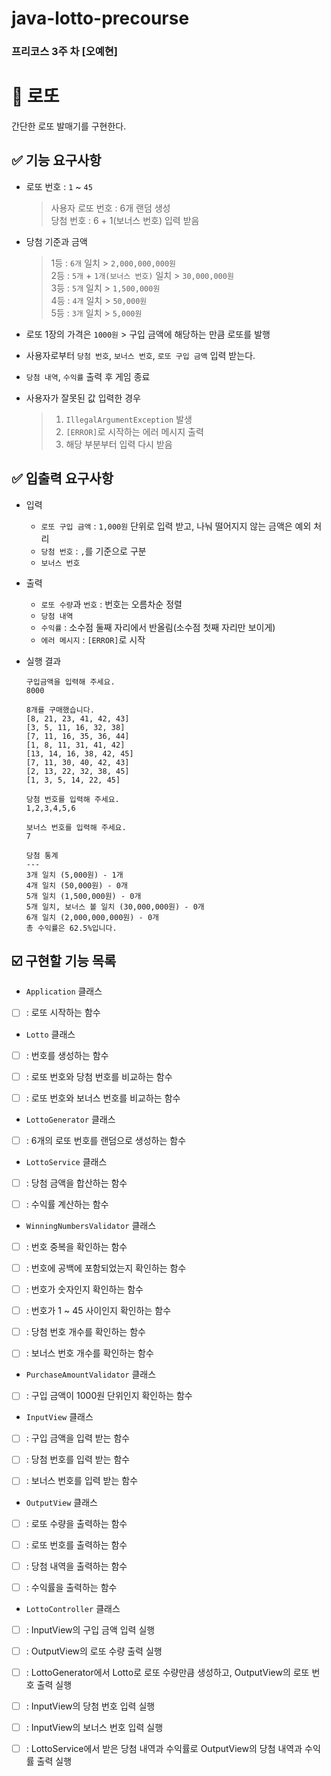 # java-lotto-precourse
### 프리코스 3주 차 [오예현]

# 🔆 로또
간단한 로또 발매기를 구현한다.

## ✅ 기능 요구사항
- 로또 번호 : `1` ~ `45`
    > 사용자 로또 번호 : 6개 랜덤 생성     
    당첨 번호 : 6 + 1(보너스 번호) 입력 받음


- 당첨 기준과 금액
    > 1등 : `6개` 일치 > `2,000,000,000원`  
     2등 : `5개` + `1개(보너스 번호)` 일치 > `30,000,000원`  
     3등 : `5개` 일치 > `1,500,000원`  
     4등 : `4개` 일치 > `50,000원`  
     5등 : `3개` 일치 > `5,000원`
 
- 로또 1장의 가격은 `1000원` > 구입 금액에 해당하는 만큼 로또를 발행


- 사용자로부터 `당첨 번호`, `보너스 번호`, `로또 구입 금액` 입력 받는다.


- `당첨 내역`, `수익률` 출력 후 게임 종료


- 사용자가 잘못된 값 입력한 경우 
    >1. `IllegalArgumentException` 발생  
    >2. `[ERROR]`로 시작하는 에러 메시지 출력  
    >3. 해당 부분부터 입력 다시 받음

## ✅ 입출력 요구사항

- 입력
    - `로또 구입 금액` : `1,000원` 단위로 입력 받고, 나눠 떨어지지 않는 금액은 예외 처리
    - `당첨 번호` : `,`를 기준으로 구분
    - `보너스 번호`


- 출력
    - `로또 수량`과 `번호` : 번호는 오름차순 정렬
    - `당첨 내역`
    - `수익률` : 소수점 둘째 자리에서 반올림(소수점 첫째 자리만 보이게)
    - `에러 메시지` : `[ERROR]`로 시작


- 실행 결과

    ```
    구입금액을 입력해 주세요.
    8000

    8개를 구매했습니다.
    [8, 21, 23, 41, 42, 43]
    [3, 5, 11, 16, 32, 38]
    [7, 11, 16, 35, 36, 44]
    [1, 8, 11, 31, 41, 42]
    [13, 14, 16, 38, 42, 45]
    [7, 11, 30, 40, 42, 43]
    [2, 13, 22, 32, 38, 45]
    [1, 3, 5, 14, 22, 45]

    당첨 번호를 입력해 주세요.
    1,2,3,4,5,6

    보너스 번호를 입력해 주세요.
    7

    당첨 통계
    ---
    3개 일치 (5,000원) - 1개
    4개 일치 (50,000원) - 0개
    5개 일치 (1,500,000원) - 0개
    5개 일치, 보너스 볼 일치 (30,000,000원) - 0개
    6개 일치 (2,000,000,000원) - 0개
    총 수익률은 62.5%입니다.
    ```

## ☑️ 구현할 기능 목록
- `Application` 클래스

- [ ] : 로또 시작하는 함수


- `Lotto` 클래스

- [ ] : 번호를 생성하는 함수

- [ ] : 로또 번호와 당첨 번호를 비교하는 함수

- [ ] : 로또 번호와 보너스 번호를 비교하는 함수


- `LottoGenerator` 클래스

- [ ] : 6개의 로또 번호를 랜덤으로 생성하는 함수


- `LottoService` 클래스

- [ ] : 당첨 금액을 합산하는 함수

- [ ] : 수익률 계산하는 함수


- `WinningNumbersValidator` 클래스

- [ ] : 번호 중복을 확인하는 함수

- [ ] : 번호에 공백에 포함되었는지 확인하는 함수

- [ ] : 번호가 숫자인지 확인하는 함수

- [ ] : 번호가 1 ~ 45 사이인지 확인하는 함수

- [ ] : 당첨 번호 개수를 확인하는 함수

- [ ] : 보너스 번호 개수를 확인하는 함수



- `PurchaseAmountValidator` 클래스

- [ ] : 구입 금액이 1000원 단위인지 확인하는 함수


- `InputView` 클래스

- [ ] : 구입 금액을 입력 받는 함수

- [ ] : 당첨 번호를 입력 받는 함수

- [ ] : 보너스 번호를 입력 받는 함수


- `OutputView` 클래스

- [ ] : 로또 수량을 출력하는 함수

- [ ] : 로또 번호를 출력하는 함수

- [ ] : 당첨 내역을 출력하는 함수

- [ ] : 수익률을 출력하는 함수


- `LottoController` 클래스

- [ ] : InputView의 구입 금액 입력 실행

- [ ] : OutputView의 로또 수량 출력 실행

- [ ] : LottoGenerator에서 Lotto로 로또 수량만큼 생성하고, OutputView의 로또 번호 출력 실행

- [ ] : InputView의 당첨 번호 입력 실행

- [ ] : InputView의 보너스 번호 입력 실행

- [ ] : LottoService에서 받은 당첨 내역과 수익률로 OutputView의 당첨 내역과 수익률 출력 실행